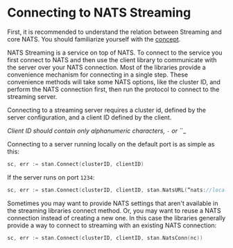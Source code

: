 # Connecting to NATS Streaming

First, it is recommended to understand the relation between Streaming and core NATS. You should familiarize yourself with the [concept](../nats-streaming-concepts/relation-to-nats.md).

NATS Streaming is a service on top of NATS. To connect to the service you first connect to NATS and then use the client library to communicate with the server over your NATS connection. Most of the libraries provide a convenience mechanism for connecting in a single step. These convenience methods will take some NATS options, like the cluster ID, and perform the NATS connection first, then run the protocol to connect to the streaming server.

Connecting to a streaming server requires a cluster id, defined by the server configuration, and a client ID defined by the client.

_Client ID should contain only alphanumeric characters, `-` or \`_\`\_

Connecting to a server running locally on the default port is as simple as this:

```go
sc, err := stan.Connect(clusterID, clientID)
```

If the server runs on port `1234`:

```go
sc, err := stan.Connect(clusterID, clientID, stan.NatsURL(“nats://localhost:1234))
```

Sometimes you may want to provide NATS settings that aren't available in the streaming libraries connect method. Or, you may want to reuse a NATS connection instead of creating a new one. In this case the libraries generally provide a way to connect to streaming with an existing NATS connection:

```go
sc, err := stan.Connect(clusterID, clientID, stan.NatsConn(nc))
```

